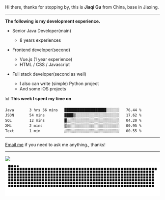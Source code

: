 Hi there, thanks for stopping by, this is **Jiaqi Gu** from China, base in Jiaxing.

---

**The following is my development experience.**

- Senior Java Developer(main)
  - 8 years experiences

- Frontend developer(second)
  - Vue.js (1 year experience)
  - HTML / CSS / Javascript
  
- Full stack developer(second as well)
  - I also can write (simple) Python project
  - And some iOS projects

📊 **This week I spent my time on**
<!--START_SECTION:waka-->

```txt
Java       3 hrs 56 mins   ███████████████████░░░░░░   76.44 %
JSON       54 mins         ████▒░░░░░░░░░░░░░░░░░░░░   17.62 %
SQL        12 mins         █░░░░░░░░░░░░░░░░░░░░░░░░   04.20 %
XML        2 mins          ▒░░░░░░░░░░░░░░░░░░░░░░░░   00.95 %
Text       1 min           ░░░░░░░░░░░░░░░░░░░░░░░░░   00.55 %
```

<!--END_SECTION:waka-->

---

[Email me](mailto:htk2klwgr@mozmail.com?subject=Hiring_from_GitHub) if you need to ask me anything., thanks!

---

![]( https://visitor-badge.glitch.me/badge?page_id=githubgujiaqi)
![]( https://github.com/droid-Q/droid-Q/raw/output/github-contribution-grid-snake.svg#gh-dark-mode-only)
